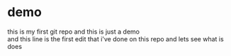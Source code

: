# demo
this is my first git repo and this is just a demo
<br>
and this line is the first edit that i've done on this repo and lets see what is does
